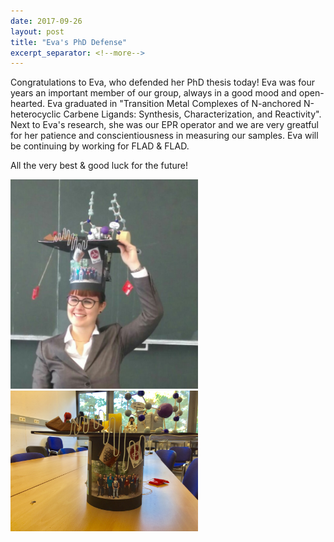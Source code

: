 ```yaml
---
date: 2017-09-26
layout: post
title: "Eva's PhD Defense"
excerpt_separator: <!--more-->
---
```


Congratulations to Eva, who defended her PhD thesis today! 
Eva was four years an important member of our group, always in a good mood and open-hearted.
Eva graduated in "Transition Metal Complexes of N-anchored N-heterocyclic Carbene Ligands: Synthesis, Characterization, and Reactivity".
Next to Eva's research, she was our EPR operator and we are very greatful for her patience and conscientiousness in measuring our samples. 
Eva will be continuing by working for FLAD & FLAD.

All the very best & good luck for the future! 


<p>
  <img src="/assets/img/Eva_defense.jpg" width="300" />
  <img src="/assets/img/Eva-hat.jpg" width="300" /> 
</p>

<!--more-->